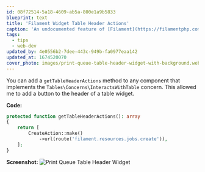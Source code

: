```yaml
---
id: 08f72514-5a18-4609-ab5a-800e1a9b5833
blueprint: text
title: 'Filament Widget Table Header Actions'
caption: 'An undocumented feature of [Filament](https://filamentphp.com/) I found recently is the ability to add actions to table headers!'
tags:
  - tips
  - web-dev
updated_by: 4e0556b2-7dee-443c-949b-fa0977eaa142
updated_at: 1674520070
cover_photo: images/print-queue-table-header-widget-with-background.webp
---
```

You can add a `getTableHeaderActions` method to any component that implements the `Tables\Concerns\InteractsWithTable` concern. This allowed me to add a button to the header of a table widget.

**Code:**
```php
protected function getTableHeaderActions(): array
{
    return [
        CreateAction::make()
            ->url(route('filament.resources.jobs.create')),
    ];
}
```

**Screenshot:**
![Print Queue Table Header Widget](/assets/images/print-queue-table-header-widget.webp)